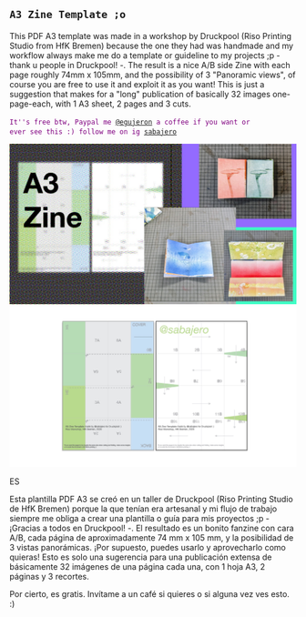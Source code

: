 ## <code>A3 Zine Template ;o </code>

This PDF A3 template was made in a workshop by Druckpool (Riso Printing Studio from HfK Bremen) because the one they had was handmade and my workflow always make me do a template or guideline to my projects ;p - thank u people in Druckpool! -. The result is a nice A/B side Zine with each page roughly 74mm x 105mm, and the possibility of 3 "Panoramic views", of course you are free to use it and exploit it as you want! This is just a suggestion that makes for a "long" publication of basically 32 images one-page-each, with 1 A3 sheet, 2 pages and 3 cuts.

<code style="color : purple">It''s free btw, Paypal me [@egujeron](https://paypal.me/egujeron)  a coffee if you want or ever see this :) 
follow me on ig [sabajero](https://www.instagram.com/sabajero/)</code>

![Look!](cover_a3_zine.png)
![Layout](layout_a3_zine.png)

ES

Esta plantilla PDF A3 se creó en un taller de Druckpool (Riso Printing Studio de HfK Bremen) porque la que tenían era artesanal y mi flujo de trabajo siempre me obliga a crear una plantilla o guía para mis proyectos ;p - ¡Gracias a todos en Druckpool! -. El resultado es un bonito fanzine con cara A/B, cada página de aproximadamente 74 mm x 105 mm, y la posibilidad de 3 vistas panorámicas. ¡Por supuesto, puedes usarlo y aprovecharlo como quieras! Esto es solo una sugerencia para una publicación extensa de básicamente 32 imágenes de una página cada una, con 1 hoja A3, 2 páginas y 3 recortes.

Por cierto, es gratis. Invítame a un café si quieres o si alguna vez ves esto. :)


